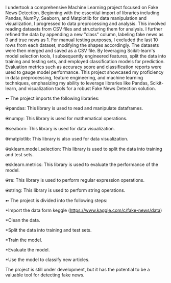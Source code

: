I undertook a comprehensive Machine Learning project focused on Fake News Detection. Beginning with the essential import of libraries including Pandas, NumPy, Seaborn, and Matplotlib for data manipulation and visualization, I progressed to data preprocessing and analysis. This involved reading datasets from CSV files and structuring them for analysis. I further refined the data by appending a new "class" column, labeling fake news as 0 and true news as 1. For manual testing purposes, I excluded the last 10 rows from each dataset, modifying the shapes accordingly. The datasets were then merged and saved as a CSV file. By leveraging Scikit-learn's model selection tools, I subsequently engineered features, split the data into training and testing sets, and employed classification models for prediction. Evaluation metrics such as accuracy score and classification reports were used to gauge model performance. This project showcased my proficiency in data preprocessing, feature engineering, and machine learning techniques, emphasizing my ability to leverage libraries like Pandas, Scikit-learn, and visualization tools for a robust Fake News Detection solution.

➼ The project imports the following libraries:

⦿pandas: This library is used to read and manipulate dataframes.






⦿numpy: This library is used for mathematical operations.






⦿seaborn: This library is used for data visualization.






⦿matplotlib: This library is also used for data visualization.






⦿sklearn.model_selection: This library is used to split the data into training and test sets.






⦿sklearn.metrics: This library is used to evaluate the performance of the model.






⦿re: This library is used to perform regular expression operations.






⦿string: This library is used to perform string operations.






➼ The project is divided into the following steps:







*Import the data form keggle  (https://www.kaggle.com/c/fake-news/data)





*Clean the data.




*Split the data into training and test sets.





*Train the model.




*Evaluate the model.




*Use the model to classify new articles.




The project is still under development, but it has the potential to be a valuable tool for detecting fake news.

